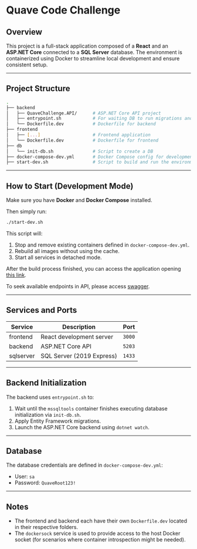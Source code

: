# Quave Code Challenge

## Overview

This project is a full-stack application composed of a **React** and an **ASP.NET Core** connected to a **SQL Server** database. The environment is containerized using Docker to streamline local development and ensure consistent setup.

---

## Project Structure

```bash
.
├── backend                     
│   ├── QuaveChallenge.API/      # ASP.NET Core API project
│   ├── entrypoint.sh            # For waiting DB to run migrations and start app
│   └── Dockerfile.dev           # Dockerfile for backend
├── frontend                  
│   ├── [...]                    # Frontend application
│   └── Dockerfile.dev           # Dockerfile for frontend
├── db
│   └── init-db.sh               # Script to create a DB
├── docker-compose-dev.yml       # Docker Compose config for development
├── start-dev.sh                 # Script to build and run the environment
```
---

## How to Start (Development Mode)

Make sure you have **Docker** and **Docker Compose** installed.

Then simply run:

```bash
./start-dev.sh
```

This script will:

1. Stop and remove existing containers defined in `docker-compose-dev.yml`.
2. Rebuild all images without using the cache.
3. Start all services in detached mode.

After the build process finished, you can access the application opening [this link](http://localhost:3000/).

To seek available endpoints in API, please access [swagger](http://localhost:5203/swagger/index.html).

---

## Services and Ports

| Service     | Description                  | Port        |
|-------------|------------------------------|-------------|
| frontend    | React development server     | `3000`      |
| backend     | ASP.NET Core API             | `5203`      |
| sqlserver   | SQL Server (2019 Express)    | `1433`      |

---

## Backend Initialization

The backend uses `entrypoint.sh` to:

1. Wait until the `mssqltools` container finishes executing database initialization via `init-db.sh`.
2. Apply Entity Framework migrations.
3. Launch the ASP.NET Core backend using `dotnet watch`.

---

## Database

The database credentials are defined in `docker-compose-dev.yml`:

- User: `sa`
- Password: `QuaveRoot123!`

---

## Notes

- The frontend and backend each have their own `Dockerfile.dev` located in their respective folders.
- The `dockersock` service is used to provide access to the host Docker socket (for scenarios where container introspection might be needed).
